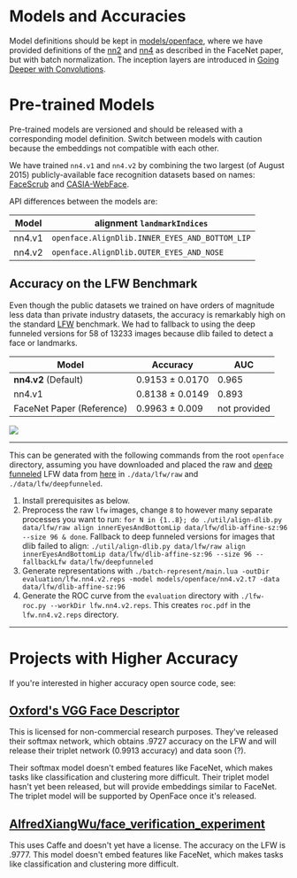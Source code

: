# Models and Accuracies
Model definitions should be kept in [models/openface](https://github.com/cmusatyalab/openface/blob/master/models/openface),
where we have provided definitions of the [nn2](https://github.com/cmusatyalab/openface/blob/master/models/openface/nn2.def.lua)
and [nn4](https://github.com/cmusatyalab/openface/blob/master/models/openface/nn4.def.lua) as described in the FaceNet paper,
but with batch normalization.
The inception layers are introduced  in
[Going Deeper with Convolutions](http://arxiv.org/abs/1409.4842).

# Pre-trained Models
Pre-trained models are versioned and should be released with
a corresponding model definition.
Switch between models with caution because the embeddings
not compatible with each other.

We have trained `nn4.v1` and `nn4.v2` by combining the two largest
(of August 2015) publicly-available face recognition datasets based on names:
[FaceScrub](http://vintage.winklerbros.net/facescrub.html)
and [CASIA-WebFace](http://arxiv.org/abs/1411.7923).

API differences between the models are:

| Model  | alignment `landmarkIndices` |
|---|---|
| nn4.v1 | `openface.AlignDlib.INNER_EYES_AND_BOTTOM_LIP` |
| nn4.v2 | `openface.AlignDlib.OUTER_EYES_AND_NOSE` |

## Accuracy on the LFW Benchmark

Even though the public datasets we trained on have orders of magnitude less data
than private industry datasets, the accuracy is remarkably high
on the standard
[LFW](http://vis-www.cs.umass.edu/lfw/results.html)
benchmark.
We had to fallback to using the deep funneled versions for
58 of 13233 images because dlib failed to detect a face or landmarks.

| Model | Accuracy | AUC |
|---|---|---|
| **nn4.v2** (Default) | 0.9153 ± 0.0170 | 0.965 |
| nn4.v1 | 0.8138 ± 0.0149 | 0.893 |
| FaceNet Paper (Reference) | 0.9963 ± 0.009 | not provided |

![](https://raw.githubusercontent.com/cmusatyalab/openface/master/images/nn4.lfw.roc.png)

---

This can be generated with the following commands from the root `openface`
directory, assuming you have downloaded and placed the raw and
[deep funneled](http://vis-www.cs.umass.edu/deep_funnel.html)
LFW data from [here](http://vis-www.cs.umass.edu/lfw/)
in `./data/lfw/raw` and `./data/lfw/deepfunneled`.

1. Install prerequisites as below.
2. Preprocess the raw `lfw` images, change `8` to however many
   separate processes you want to run:
   `for N in {1..8}; do ./util/align-dlib.py data/lfw/raw align innerEyesAndBottomLip data/lfw/dlib-affine-sz:96 --size 96 & done`.
   Fallback to deep funneled versions for images that dlib failed
   to align:
   `./util/align-dlib.py data/lfw/raw align innerEyesAndBottomLip data/lfw/dlib-affine-sz:96 --size 96 --fallbackLfw data/lfw/deepfunneled`
3. Generate representations with `./batch-represent/main.lua -outDir evaluation/lfw.nn4.v2.reps -model models/openface/nn4.v2.t7 -data data/lfw/dlib-affine-sz:96`
4. Generate the ROC curve from the `evaluation` directory with `./lfw-roc.py --workDir lfw.nn4.v2.reps`.
   This creates `roc.pdf` in the `lfw.nn4.v2.reps` directory.

---

# Projects with Higher Accuracy

If you're interested in higher accuracy open source code, see:

## [Oxford's VGG Face Descriptor](http://www.robots.ox.ac.uk/~vgg/software/vgg_face/)

This is licensed for non-commercial research purposes.
They've released their softmax network, which obtains .9727 accuracy
on the LFW and will release their triplet network (0.9913 accuracy)
and data soon (?).

Their softmax model doesn't embed features like FaceNet,
which makes tasks like classification and clustering more difficult.
Their triplet model hasn't yet been released, but will provide
embeddings similar to FaceNet.
The triplet model will be supported by OpenFace once it's released.

## [AlfredXiangWu/face_verification_experiment](https://github.com/AlfredXiangWu/face_verification_experiment)

This uses Caffe and doesn't yet have a license.
The accuracy on the LFW is .9777.
This model doesn't embed features like FaceNet,
which makes tasks like classification and clustering more difficult.

